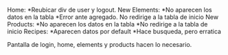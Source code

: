 Home:
    *Reubicar div de user y logout.
New Elements:
    *No aparecen los datos en la tabla
    *Error ante agregado. No redirige a la tabla de inicio
New Products:
    *No aparecen los datos en la tabla
    *No redirige a la tabla de inicio
Recipes:
    *Aparecen datos por default
    *Hace busqueda, pero erratica

Pantalla de login, home, elements y products hacen lo necesario.